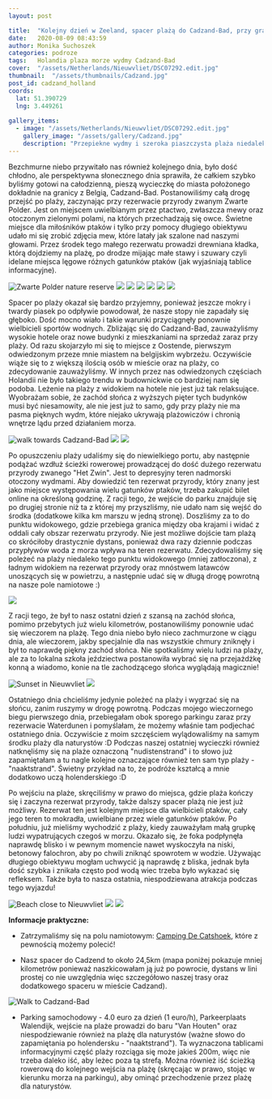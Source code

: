 ```yaml
---
layout: post

title:  "Kolejny dzień w Zeeland, spacer plażą do Cadzand-Bad, przy granicy z Belgią"
date:   2020-08-09 08:43:59
author: Monika Suchoszek
categories: podroze
tags:	Holandia plaza morze wydmy Cadzand-Bad
cover:  "/assets/Netherlands/Nieuwvliet/DSC07292.edit.jpg"
thumbnail:  "/assets/thumbnails/Cadzand.jpg"
post_id: cadzand_holland
coords:
  lat: 51.390729
  lng: 3.449261
  
gallery_items:
  - image: "/assets/Netherlands/Nieuwvliet/DSC07292.edit.jpg"
    gallery_image: "/assets/gallery/Cadzand.jpg"
    description: "Przepiekne wydmy i szeroka piaszczysta plaża niedaleko Nieuwvliet, Holandia"
---
```


Bezchmurne niebo przywitało nas również kolejnego dnia, było dość chłodno, ale perspektywna słonecznego dnia sprawiła, że
całkiem szybko byliśmy gotowi na całodzienną, pieszą wycieczkę do miasta położonego dokładnie na granicy z Belgią, Cadzand-Bad.
Postanowiliśmy całą drogę przejść po plaży, zaczynając przy rezerwacie przyrody zwanym Zwarte Polder. Jest on miejscem 
uwielbianym przez ptactwo, zwłaszcza mewy oraz otoczonym zielonymi polami, na których przechadzają się owce. Świetne miejsce
dla miłośników ptaków i tylko przy pomocy długiego obiektywu udało mi się zrobić zdjęcia mew, które latały jak szalone nad 
naszymi głowami. Przez środek tego małego rezerwatu prowadzi drewniana kładka, którą dojdziemy na plażę, po drodze mijając małe 
stawy i szuwary czyli idelane miejsca lęgowe różnych gatunków ptaków (jak wyjaśniają tablice informacyjne).

<img src="/assets/Netherlands/Nieuwvliet/DSC07169.edit.jpg" alt="Zwarte Polder nature reserve" />
<img src="/assets/Netherlands/Nieuwvliet/P7200440.edit.jpg" />
<img src="/assets/Netherlands/Nieuwvliet/DSC07178.edit.jpg" />
<img src="/assets/Netherlands/Nieuwvliet/DSC07175.edit.jpg" />
<img src="/assets/Netherlands/Nieuwvliet/DSC07184.edit.jpg" />
<img src="/assets/Netherlands/Nieuwvliet/DSC07189.edit.jpg" />
<img src="/assets/Netherlands/Nieuwvliet/DSC07191.edit.jpg" />

Spacer po plaży okazał się bardzo przyjemny, ponieważ jeszcze mokry i twardy piasek po odpływie powodował, że nasze
stopy nie zapadały się głęboko. Dość mocno wiało i takie warunki przyciągnęły ponownie wielbicieli sportów wodnych.
Zbliżając się do Cadzand-Bad, zauważyliśmy wysokie hotele oraz nowe budynki z mieszkaniami na sprzedaż zaraz przy plaży. Od razu skojarzyło
mi się to miejsce z Oostende, pierwszym odwiedzonym przeze mnie miastem na belgijskim wybrzeżu. Oczywiście wiąże się to z
większą ilością osób w mieście oraz na plaży, co zdecydowanie zauważyliśmy. W innych przez nas odwiedzonych częściach Holandii
nie było takiego trendu w budownickwie co bardziej nam się podoba. Leżenie na plaży z widokiem na hotele nie jest już
tak relaksujące. Wyobrażam sobie, że zachód słońca z wyższych pięter tych budynków musi być niesamowity, ale nie jest już to samo, gdy
przy plaży nie ma pasma pięknych wydm, które niejako ukrywają plażowiczów i chronią wnętrze lądu przed działaniem morza.

<img src="/assets/Netherlands/Nieuwvliet/DSC07225.edit.jpg" alt="walk towards Cadzand-Bad" />
<img src="/assets/Netherlands/Nieuwvliet/DSC07216.edit.jpg"/>
<img src="/assets/Netherlands/Nieuwvliet/DSC07233.edit.jpg"/>

Po opuszczeniu plaży udaliśmy się do niewielkiego portu, aby następnie podążać wzdłuż ścieżki rowerowej prowadzącej do dość dużego
rezerwatu przyrody zwanego "Het Zwin". Jest to depresyjny teren nadmorski otoczony wydmami. Aby dowiedzić ten rezerwat przyrody, który znany 
jest jako miejsce  występowania wielu gatunków
ptaków, trzeba zakupić bilet online na określoną godzinę. Z racji tego, że wejście do parku znajduje się po drugiej stronie niż ta z 
której my przyszliśmy, nie udało nam się wejść do środka (dodatkowe kilka km marszu w jedną stronę). Doszliśmy za to do punktu widokowego, 
gdzie przebiega granica między oba krajami i widać z oddali cały obszar rezerwatu przyrody. Nie jest możliwe dojście tam plażą co skróciłoby 
drastycznie dystans, ponieważ dwa razy dziennie podczas przypływów woda z morza wpływa na teren rezerwatu. Zdecydowaliśmy się
poleżeć na plaży niedaleko tego punktu widokowego (mniej zatłoczona), z ładnym widokiem na rezerwat przyrody oraz mnóstwem latawców unoszących 
się w powietrzu, a następnie udać się w długą drogę powrotną na nasze pole namiotowe :)

<img src="/assets/Netherlands/Nieuwvliet/DSC07236.edit.jpg" />

Z racji tego, że był to nasz ostatni dzień z szansą na zachód słońca, pomimo przebytych już wielu kilometrów, postanowiliśmy 
ponownie udać się wieczorem na plażę. Tego dnia niebo było nieco zachmurzone w ciągu dnia, ale wieczorem, jakby specjalnie dla nas wszystkie
chmury zniknęły i był to naprawdę piękny zachód słońca. Nie spotkaliśmy wielu ludzi na plaży, ale za to lokalna szkoła jeździectwa postanowiła 
wybrać się na przejażdżkę konną a wiadomo, konie na tle zachodzącego słońca wyglądają magicznie!

<img src="/assets/Netherlands/Nieuwvliet/DSC07244.edit.jpg" alt="Sunset in Nieuwvliet" />
<img src="/assets/Netherlands/Nieuwvliet/DSC07255.jpg" />

Ostatniego dnia chcieliśmy jedynie poleżeć na plaży i wygrzać się na słońcu, zanim ruszymy w drogę powrotną. Podczas mojego wieczornego
biegu pierwszego dnia, przebiegałam obok sporego parkingu zaraz przy rezerwacie Waterdunen i pomyślałam, że możemy właśnie tam podjechać 
ostatniego dnia. Oczywiście z moim szczęściem wylądowaliśmy na samym środku plaży dla naturystów :D Podczas naszej ostatniej wycieczki
również natknęliśmy się na plaże oznaczoną "nudistenstrand" i to słowo już zapamiętałam a tu nagle kolejne oznaczające również ten 
sam typ plaży - "naaktstrand". Świetny przykład na to, że podróże kształcą a mnie dodatkowo uczą holenderskiego :D 

Po wejściu na plaże, skręciliśmy w prawo do miejsca, gdzie plaża kończy się i zaczyna rezerwat przyrody, także dalszy spacer plażą nie jest
już możliwy. Rezerwat ten jest kolejnym miejsce dla wielbicieli ptaków, cały jego teren to mokradła, uwielbiane przez wiele 
gatunków ptaków. Po południu, już mieliśmy wychodzić z plaży, kiedy zauważyłam małą grupkę ludzi wypatrujących czegoś w morzu. Okazało się, że foka
podpłynęła naprawdę blisko i w pewnym momencie nawet wyskoczyła na niski, betonowy falochron, aby po chwili zniknąć spowrotem w wodzie.
Używając długiego obiektywu mogłam uchwycić ją naprawdę z bliska, jednak była dość szybka i znikała często pod wodą wiec trzeba było
wykazać się refleksem. Także była to nasza ostatnia, niespodziewana atrakcja podczas tego wyjazdu!

<img src="/assets/Netherlands/Nieuwvliet/DSC07281.edit.jpg" alt="Beach close to Nieuwvliet" />
<img src="/assets/Netherlands/Nieuwvliet/DSC07287.edit.jpg" />
<img src="/assets/Netherlands/Nieuwvliet/DSC07292.edit.jpg" />


__Informacje praktyczne:__

  * Zatrzymaliśmy się na polu namiotowym: [Camping De Catshoek](https://minicampingdecatshoek.nl/), które z pewnością możemy polecić!

  * Nasz spacer do Cadzend to około 24,5km (mapa poniżej pokazuje mniej kilometrów ponieważ naszkicowałam ją już po powrocie,
  dystans w lini prostej co nie uwzględnia więc szczegółowo naszej trasy oraz dodatkowego spaceru w mieście Cadzand). 
  
  <img src="/assets/Netherlands/Nieuwvliet/Screenshot from 2020-08-30 15-13-18.png" alt="Walk to Cadzand-Bad" />
 
 * Parking samochodowy - 4.0 euro za dzień (1 euro/h), Parkeerplaats Walendijk, wejście na plaże prowadzi do baru "Van Houten" oraz
   niespodziewanie również na plażę dla naturystów (ważne słowo do zapamiętania po holendersku - "naaktstrand"). Ta wyznaczona 
   tablicami informacyjnymi część plaży rozciąga się może jakieś 200m, więc nie trzeba daleko iść, aby leżec poza tą strefą.
   Można również iść ścieżką rowerową do kolejnego wejścia na plażę (skręcając w prawo, stojąc w kierunku morza na parkingu), aby ominąć przechodzenie 
   przez plażę dla naturystów. 
   

